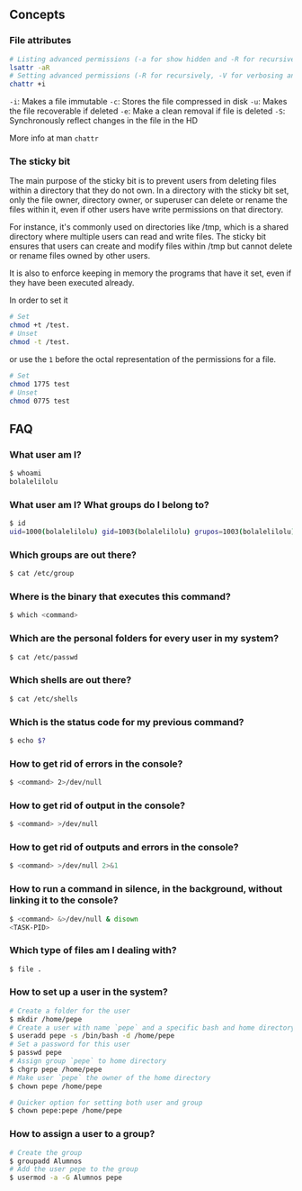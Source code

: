 ## Concepts
### File attributes
```bash
# Listing advanced permissions (-a for show hidden and -R for recursively)
lsattr -aR
# Setting advanced permissions (-R for recursively, -V for verbosing and -f to ignore errors)
chattr +i 
```
`-i`: Makes a file immutable
`-c`: Stores the file compressed in disk
`-u`: Makes the file recoverable if deleted
`-e`: Make a clean removal if file is deleted
`-S`: Synchronously reflect changes in the file in the HD


More info at man `chattr`

### The sticky bit
The main purpose of the sticky bit is to prevent users from deleting files within a directory that they do not own. In a directory with the sticky bit set, only the file owner, directory owner, or superuser can delete or rename the files within it, even if other users have write permissions on that directory.

For instance, it's commonly used on directories like /tmp, which is a shared directory where multiple users can read and write files. The sticky bit ensures that users can create and modify files within /tmp but cannot delete or rename files owned by other users.

It is also to enforce keeping in memory the programs that have it set, even if they have been executed already.


In order to set it

```bash
# Set
chmod +t /test.
# Unset
chmod -t /test.
```
or use the `1` before the octal representation of the permissions for a file.
```bash
# Set
chmod 1775 test
# Unset
chmod 0775 test
```
## FAQ
### What user am I?
```bash
$ whoami
bolalelilolu
```

### What user am I? What groups do I belong to?
```bash
$ id
uid=1000(bolalelilolu) gid=1003(bolalelilolu) grupos=1003(bolalelilolu),24(cdrom),25(floppy),27(sudo),29(audio),30(dip),44(video),46(plugdev),108(netdev),116(bluetooth),1000(lpadmin),1001(scanner),1002(docker)
```

### Which groups are out there?
```bash
$ cat /etc/group
```

### Where is the binary that executes this command?
```bash
$ which <command>
```
### Which are the personal folders for every user in my system?
```bash
$ cat /etc/passwd
```
### Which shells are out there?
```bash
$ cat /etc/shells
```
### Which is the status code for my previous command?
```bash
$ echo $?
```
### How to get rid of errors in the console?
```bash
$ <command> 2>/dev/null
```
### How to get rid of output in the console?
```bash
$ <command> >/dev/null
```
### How to get rid of outputs and errors in the console?
```bash
$ <command> >/dev/null 2>&1
```
### How to run a command in silence, in the background, without linking it to the console?
```bash
$ <command> &>/dev/null & disown
<TASK-PID>
```
### Which type of files am I dealing with?
```bash
$ file .
```
### How to set up a user in the system?
```bash
# Create a folder for the user
$ mkdir /home/pepe
# Create a user with name `pepe` and a specific bash and home directory
$ useradd pepe -s /bin/bash -d /home/pepe
# Set a password for this user
$ passwd pepe
# Assign group `pepe` to home directory
$ chgrp pepe /home/pepe
# Make user `pepe` the owner of the home directory
$ chown pepe /home/pepe

# Quicker option for setting both user and group
$ chown pepe:pepe /home/pepe
```
### How to assign a user to a group?
```bash
# Create the group
$ groupadd Alumnos
# Add the user pepe to the group
$ usermod -a -G Alumnos pepe
```


